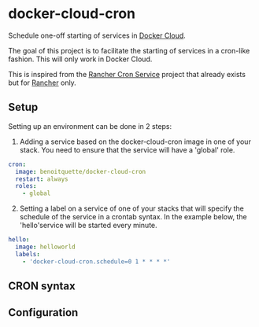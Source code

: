 # docker-cloud-cron
Schedule one-off starting of services in [Docker Cloud](https://cloud.docker.com).

The goal of this project is to facilitate the starting of services in a cron-like fashion.
This will only work in Docker Cloud.

This is inspired from the [Rancher Cron Service](https://github.com/SocialEngine/rancher-cron) project that already exists but for [Rancher](http://rancher.com/) only.

## Setup

Setting up an environment can be done in 2 steps:
1. Adding a service based on the docker-cloud-cron image in one of your stack.
You need to ensure that the service will have a 'global' role.
```yaml
cron:
  image: benoitquette/docker-cloud-cron
  restart: always
  roles:
    - global
```
2. Setting a label on a service of one of your stacks that will specify the schedule of the service in a crontab syntax.
In the example below, the 'hello'service will be started every minute.
```yaml
hello:
  image: helloworld
  labels:
    - 'docker-cloud-cron.schedule=0 1 * * * *'
```

## CRON syntax

## Configuration
